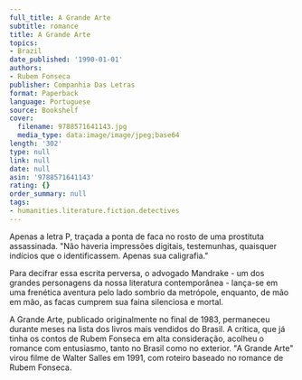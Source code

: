 ```yaml
---
full_title: A Grande Arte
subtitle: romance
title: A Grande Arte
topics:
- Brazil
date_published: '1990-01-01'
authors:
- Rubem Fonseca
publisher: Companhia Das Letras
format: Paperback
language: Portuguese
source: Bookshelf
cover:
  filename: 9788571641143.jpg
  media_type: data:image/image/jpeg;base64
length: '302'
type: null
link: null
date: null
asin: '9788571641143'
rating: {}
order_summary: null
tags:
- humanities.literature.fiction.detectives
---
```

Apenas a letra P, traçada a ponta de faca no rosto de uma prostituta assassinada. "Não haveria impressões digitais, testemunhas, quaisquer indícios que o identificassem. Apenas sua caligrafia."

Para decifrar essa escrita perversa, o advogado Mandrake - um dos grandes personagens da nossa literatura contemporânea - lança-se em uma frenética aventura pelo lado sombrio da metrópole, enquanto, de mão em mão, as facas cumprem sua faina silenciosa e mortal.

A Grande Arte, publicado originalmente no final de 1983, permaneceu durante meses na lista dos livros mais vendidos do Brasil. A crítica, que já tinha os contos de Rubem Fonseca em alta consideração, acolheu o romance com entusiasmo, tanto no Brasil como no exterior. "A Grande Arte" virou filme de Walter Salles em 1991, com roteiro baseado no romance de Rubem Fonseca.
